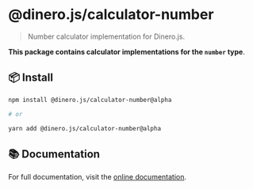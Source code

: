# @dinero.js/calculator-number

> Number calculator implementation for Dinero.js.

**This package contains calculator implementations for the `number` type**.

## 📦 Install

```sh
npm install @dinero.js/calculator-number@alpha

# or

yarn add @dinero.js/calculator-number@alpha
```

## 📚 Documentation

For full documentation, visit the [online documentation](https://v2.dinerojs.com/docs).
